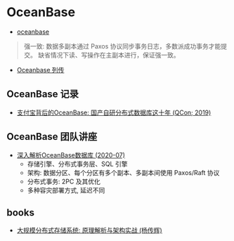 # OceanBase

- [oceanbase](https://oceanbase.alipay.com/)
> 强一致: 数据多副本通过 Paxos 协议同步事务日志，多数派成功事务才能提交。
> 缺省情况下读、写操作在主副本进行，保证强一致。

- [Oceanbase 列传](http://oceanbase.org.cn/)

## OceanBase 记录
- [支付宝背后的OceanBase: 国产自研分布式数据库这十年 (QCon; 2019)](https://www.bilibili.com/video/BV1Cb411j7mN/)

## OceanBase 团队讲座
- [深入解析OceanBase数据库 (2020-07)](https://www.bilibili.com/video/BV1DT4y1J7zw/)
  - 存储引擎、分布式事务层、SQL 引擎
  - 架构: 数据分区、每个分区有多个副本、多副本间使用 Paxos/Raft 协议
  - 分布式事务: 2PC 及其优化
  - 多种容灾部署方式, 延迟不同

## books
- [大规模分布式存储系统: 原理解析与架构实战 (杨传辉)]()